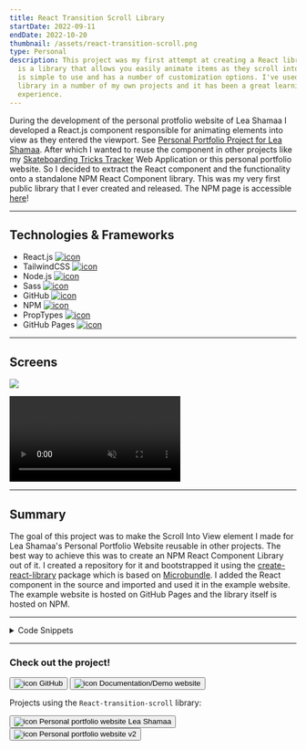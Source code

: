 ```yaml
---
title: React Transition Scroll Library
startDate: 2022-09-11
endDate: 2022-10-20
thumbnail: /assets/react-transition-scroll.png
type: Personal
description: This project was my first attempt at creating a React library. It
  is a library that allows you easily animate items as they scroll into view. It
  is simple to use and has a number of customization options. I've used the
  library in a number of my own projects and it has been a great learning
  experience.
---
```

During the development of the personal protfolio website of Lea Shamaa I developed a React.js component responsible for animating elements into view as they entered the viewport. See [Personal Portfolio Project for Lea Shamaa](/projects/2022-02-21_portfolio_lea). After which I wanted to reuse the component in other projects like my [Skateboarding Tricks Tracker](/projects/2022-11-09_skateboard-tricks-tracker) Web Application or this personal portfolio website. So I decided to extract the React component and the functionality onto a standalone NPM React Component library. This was my very first public library that I ever created and released. The NPM page is accessible [here](https://www.npmjs.com/package/react-transition-scroll)!

- - -

## Technologies & Frameworks

<ul class="icon-list">
<li>React.js <a href="https://react.dev/"><img src="/assets/react.png" alt="icon"></a></li>
<li>TailwindCSS <a href="https://tailwindcss.com/"><img src="/assets/tailwindcss.png" alt="icon"></a></li>
<li>Node.js <a href="https://nodejs.org/en"><img src="/assets/nodejs.png" alt="icon"></a></li>
<li>Sass <a href="https://sass-lang.com/"><img src="/assets/sass.png" alt="icon"></a></li>
<li>GitHub <a href="https://github.com/"><img src="/assets/github.png" alt="icon"></a></li>
<li>NPM <a href="https://www.npmjs.com/"><img src="/assets/npm.png" alt="icon"></a></li>
<li>PropTypes <a href="https://github.com/facebook/prop-types"><img src="/assets/proptypes.png" alt="icon"></a></li>
<li>GitHub Pages <a href="https://pages.github.com/"><img src="/assets/github_pages.png" alt="icon"></a></li>
</ul>

- - -

## Screens

<div class="images-grid">
<img src="/assets/react-transition-scroll_1.png" />
</div>

<video autoplay muted loop playsinline controls src="/assets/react-transition-scroll_2.webm"></video>

- - -

## Summary

The goal of this project was to make the Scroll Into View element I made for Lea Shamaa's Personal Portfolio Website reusable in other projects. The best way to achieve this was to create an NPM React Component Library out of it. I created a repository for it and bootstrapped it using the [create-react-library](https://www.npmjs.com/package/create-react-library) package which is based on [Microbundle](https://github.com/developit/microbundle). I added the React component in the source and imported and used it in the example website. The example website is hosted on GitHub Pages and the library itself is hosted on NPM.

- - -

<details >
<summary>Code Snippets</summary>
<div>

The following are some code snippets of component code that is powerful, demonstrates good coding practices and that I'm proud of. The snippets demonstrate clean, concise and powerful code. *(Code has been compacted in some cases).*

**Library Index.js**\
This code snippet shows the code of the react-transition-scroll library itself. It contains the code to listen to intersections of the to animate elements with the viewport to change the styling facilitating the default transitions or the ones chosen by the developer. Using React PropTypes all props are communicated to the developer for easy integration with your project.

```jsx
let TransitionScrollTypes = (TransitionScroll.propTypes = {
  threshold: PropTypes.number, // The percentage of the element that needs to be in view before the animation is triggered
  reAnimate: PropTypes.bool, // Whether the element will animate again once it is scrolled out of view and back in
  children: PropTypes.node.isRequired, // The element to animate, and it's children
  callBackBefore: PropTypes.func, // A callback to be called when the element is in view
  callBackAfter: PropTypes.func, // A callback to be called when the element is in view
  baseStyle: PropTypes.object, // The base style of the element
  hiddenStyle: PropTypes.object, // The style of the element when it is not intersecting with the page
  showStyle: PropTypes.object, // The style of the element when it is intersecting with the page
  className: PropTypes.string, // Additional class names to be added to the element
});

TransitionScroll.defaultProps = {
  threshold: 0,
  reAnimate: false,
  callBackBefore: (entry) => {},
  callBackAfter: (entry) => {},
  baseStyle: {},
  hiddenStyle: {
    opacity: 0.5,
    translate: "0 12px",
    filter: "blur(4px)",
  },
  showStyle: {
    opacity: 1,
    translate: "0 0",
    filter: "none",
  },
  className: "",
};

/**
 *
 * Use this component to wrap your content with, and it will apply the hiddenStyle
 * when the element is not intersecting with the page. When the element comes into
 * view, the showStyle will be applied and the element will animate between the two.
 * You can configure all styles using the appropriate props. And some default styles
 * are provided for you to use. You can also alter the percentage of the element
 * that needs to be in view before the animation is triggered, and whether the element
 * will animate again once it is scrolled out of view and back in. A callback can be set
 * to be called when the element is in view. This could be used to lazy load images too!
 *
 * @type {React.FC<InferProps<TransitionScrollTypes>>}
 * @returns {JSX.Element} - The element to animate, and it's children
 *
 * Author: Jan-Willem van Bremen
 * Website: https://jwvbremen.nl/
 * Language: javascript
 *
 */

function TransitionScroll({
  threshold = 0,
  reAnimate = false,
  children,
  callBackBefore = (entry) => {},
  callBackAfter = (entry) => {},
  baseStyle = {},
  hiddenStyle = {
    opacity: 0.5,
    translate: "0 12px",
    filter: "blur(4px)",
  },
  showStyle = {
    opacity: 1,
    translate: "0 0",
    filter: "none",
  },
  className = "",
}) {
  const elementRef = React.createRef();
  const [style, setStyle] = useState(Object.assign({}, baseStyle, hiddenStyle));
  const [didCallBack, setDidCallBack] = useState(false);

  useEffect(() => {
    const options = {
      root: null,
      rootMargin: "0px",
      threshold: threshold / 100,
    };

    let observer;

    if ("IntersectionObserver" in window) {
      observer = new IntersectionObserver(
        (entries, observer) =>
          entries.forEach((entry) => {
            if (entry.isIntersecting) {
              setStyle(Object.assign({}, baseStyle, showStyle));
              if (!reAnimate) {
                observer.unobserve(entry.target);
              }
              if (!didCallBack) {
                callBackBefore(entry);
                const transitionDuration = getComputedStyle(entry.target).transitionDuration.replace("s", "") * 1000;
                setTimeout(() => callBackAfter(entry), transitionDuration);
                setDidCallBack(true);
              }
            } else {
              setStyle(Object.assign({}, baseStyle, hiddenStyle));
              setDidCallBack(false);
            }
          }),
        options,
      );

      observer.observe(elementRef.current);
    } else {
      setStyle(Object.assign({}, baseStyle, showStyle));
    }

    return () => observer?.disconnect();
  }, []);

  return (
    <div ref={elementRef} style={style} className={`${styles.baseStyle} ${className}`}>
      {children}
    </div>
  );
}
```

**Example usage code**\
These code snippets demonstrate how to use the React-transition-scroll library in your React application.

Zero config example, library comes with sane defaults for fade-in animations.

```jsx
<TransitionScroll>
  <div> {...elementToAnimate} </div>
</TransitionScroll>
```

More advanced configuration example

```jsx
 <TransitionScroll
            reAnimate
            baseStyle={{ marginBlock: "4em" }}
            hiddenStyle={{ opacity: 0.2, translate: "84px 0" }}
            showStyle={{ opacity: 0.8 }}
            threshold={50}
            callBackBefore={(entry) => alert("CallBackBefore" + JSON.stringify(entry))}
            callBackAfter={(entry) => alert("CallBackAfter" + JSON.stringify(entry))}
            className="customClass"
            >
    <div> {...elementToAnimate} </div>
</TransitionScroll>

```



</div>
</details>

- - -

### Check out the project!

[<button>![icon](/assets/github.png) GitHub</button>](https://github.com/alianza/react-transition-scroll)
[<button>![icon](/assets/react-transition-scroll_1.png) Documentation/Demo website</button>](https://alianza.github.io/react-transition-scroll/)

Projects using the `React-transition-scroll` library:

[<button>![icon](/assets/portfolio_lea.png) Personal portfolio website Lea Shamaa</button>](https://leashamaa.nl/)
[<button>![icon](/assets/jwvbremen.nl_5.png) Personal portfolio website v2</button>](https://jwvbremen.nl/)